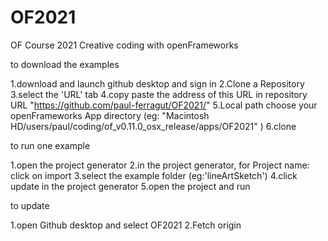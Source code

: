 # OF2021
 OF Course 2021
 Creative coding with openFrameworks

to download the examples

1.download and launch github desktop and sign in
2.Clone a Repository
3.select the 'URL' tab
4.copy paste the address of this URL in repository URL "https://github.com/paul-ferragut/OF2021/"
5.Local path choose your openFrameworks App directory (eg: "Macintosh HD/users/paul/coding/of_v0.11.0_osx_release/apps/OF2021" )
6.clone


to run one example

1.open the project generator
2.in the project generator, for Project name: click on import
3.select the example folder (eg:'lineArtSketch')
4.click update in the project generator
5.open the project and run


to update

1.open Github desktop and select OF2021
2.Fetch origin
